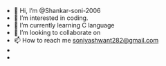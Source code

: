 - 👋 Hi, I’m @Shankar-soni-2006
- 👀 I’m interested in coding.
- 🌱 I’m currently learning C language
- 💞️ I’m looking to collaborate on 
- 📫 How to reach me soniyashwant282@gmail.com
- 
- 

<!---
Shankar-soni-2006/Shankar-soni-2006 is a ✨ special ✨ repository because its `README.md` (this file) appears on your GitHub profile.
You can click the Preview link to take a look at your changes.
--->
